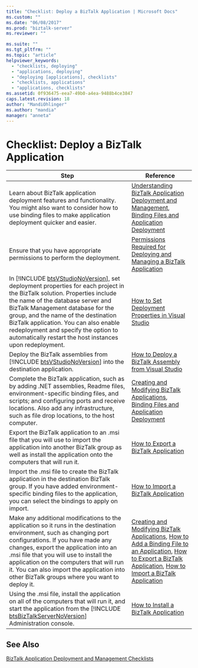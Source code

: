 ```yaml
---
title: "Checklist: Deploy a BizTalk Application | Microsoft Docs"
ms.custom: ""
ms.date: "06/08/2017"
ms.prod: "biztalk-server"
ms.reviewer: ""

ms.suite: ""
ms.tgt_pltfrm: ""
ms.topic: "article"
helpviewer_keywords: 
  - "checklists, deploying"
  - "applications, deploying"
  - "deploying [applications], checklists"
  - "checklists, applications"
  - "applications, checklists"
ms.assetid: 0f936475-eea7-49b0-a4ea-9488b4ce3847
caps.latest.revision: 18
author: "MandiOhlinger"
ms.author: "mandia"
manager: "anneta"
---
```

# Checklist: Deploy a BizTalk Application

|                                                                                                                                                                                                             Step                                                                                                                                                                                                              |                                                                                                                                                                                          Reference                                                                                                                                                                                          |
|-------------------------------------------------------------------------------------------------------------------------------------------------------------------------------------------------------------------------------------------------------------------------------------------------------------------------------------------------------------------------------------------------------------------------------|---------------------------------------------------------------------------------------------------------------------------------------------------------------------------------------------------------------------------------------------------------------------------------------------------------------------------------------------------------------------------------------------|
|                                                                                                                      Learn about BizTalk application deployment features and functionality. You might also want to consider how to use binding files to make application deployment quicker and easier.                                                                                                                       |                                                                           [Understanding BizTalk Application Deployment and Management](../core/understanding-biztalk-application-deployment-and-management.md), [Binding Files and Application Deployment](../core/binding-files-and-application-deployment.md)                                                                            |
|                                                                                                                                                                            Ensure that you have appropriate permissions to perform the deployment.                                                                                                                                                                            |                                                                                                                  [Permissions Required for Deploying and Managing a BizTalk Application](../core/permissions-required-for-deploying-and-managing-a-biztalk-application.md)                                                                                                                  |
| In [!INCLUDE [btsVStudioNoVersion](../includes/btsvstudionoversion-md.md)], set deployment properties for each project in the BizTalk solution. Properties include the name of the database server and BizTalk Management database for the group, and the name of the destination BizTalk application. You can also enable redeployment and specify the option to automatically restart the host instances upon redeployment. |                                                                                                                                      [How to Set Deployment Properties in Visual Studio](../core/how-to-set-deployment-properties-in-visual-studio.md)                                                                                                                                      |
|                                                                                                                                         Deploy the BizTalk assemblies from [!INCLUDE [btsVStudioNoVersion](../includes/btsvstudionoversion-md.md)] into the destination application.                                                                                                                                          |                                                                                                                                    [How to Deploy a BizTalk Assembly from Visual Studio](../core/how-to-deploy-a-biztalk-assembly-from-visual-studio.md)                                                                                                                                    |
|                                                                               Complete the BizTalk application, such as by adding .NET assemblies, Readme files, environment-specific binding files, and scripts; and configuring ports and receive locations. Also add any infrastructure, such as file drop locations, to the host computer.                                                                                |                                                                                           [Creating and Modifying BizTalk Applications](../core/creating-and-modifying-biztalk-applications.md), [Binding Files and Application Deployment](../core/binding-files-and-application-deployment.md)                                                                                            |
|                                                                                                                 Export the BizTalk application to an .msi file that you will use to import the application into another BizTalk group as well as install the application onto the computers that will run it.                                                                                                                 |                                                                                                                                                    [How to Export a BizTalk Application](../core/how-to-export-a-biztalk-application.md)                                                                                                                                                    |
|                                                                                                       Import the .msi file to create the BizTalk application in the destination BizTalk group. If you have added environment-specific binding files to the application, you can select the bindings to apply on import.                                                                                                       |                                                                                                                                                    [How to Import a BizTalk Application](../core/how-to-import-a-biztalk-application.md)                                                                                                                                                    |
|                    Make any additional modifications to the application so it runs in the destination environment, such as changing port configurations. If you have made any changes, export the application into an .msi file that you will use to install the application on the computers that will run it. You can also import the application into other BizTalk groups where you want to deploy it.                    | [Creating and Modifying BizTalk Applications](../core/creating-and-modifying-biztalk-applications.md), [How to Add a Binding File to an Application](../core/how-to-add-a-binding-file-to-an-application2.md), [How to Export a BizTalk Application](../core/how-to-export-a-biztalk-application.md), [How to Import a BizTalk Application](../core/how-to-import-a-biztalk-application.md) |
|                                                                                             Using the .msi file, install the application on all of the computers that will run it, and start the application from the [!INCLUDE [btsBizTalkServerNoVersion](../includes/btsbiztalkservernoversion-md.md)] Administration console.                                                                                             |                                                                                                                                                   [How to Install a BizTalk Application](../core/how-to-install-a-biztalk-application.md)                                                                                                                                                   |

## See Also  
 [BizTalk Application Deployment and Management Checklists](../core/biztalk-application-deployment-and-management-checklists.md)